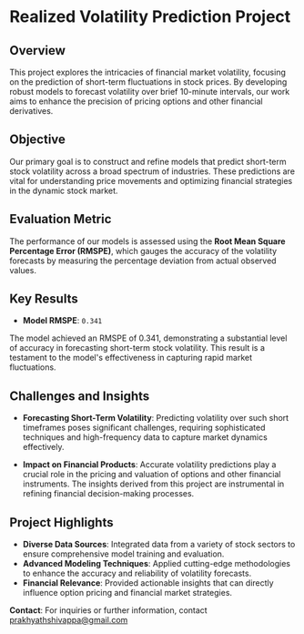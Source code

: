 # Realized Volatility Prediction Project

## Overview

This project explores the intricacies of financial market volatility, focusing on the prediction of short-term fluctuations in stock prices. By developing robust models to forecast volatility over brief 10-minute intervals, our work aims to enhance the precision of pricing options and other financial derivatives.

## Objective

Our primary goal is to construct and refine models that predict short-term stock volatility across a broad spectrum of industries. These predictions are vital for understanding price movements and optimizing financial strategies in the dynamic stock market.

## Evaluation Metric

The performance of our models is assessed using the **Root Mean Square Percentage Error (RMSPE)**, which gauges the accuracy of the volatility forecasts by measuring the percentage deviation from actual observed values.

## Key Results

- **Model RMSPE**: `0.341`

The model achieved an RMSPE of 0.341, demonstrating a substantial level of accuracy in forecasting short-term stock volatility. This result is a testament to the model's effectiveness in capturing rapid market fluctuations.

## Challenges and Insights

- **Forecasting Short-Term Volatility**: Predicting volatility over such short timeframes poses significant challenges, requiring sophisticated techniques and high-frequency data to capture market dynamics effectively.

- **Impact on Financial Products**: Accurate volatility predictions play a crucial role in the pricing and valuation of options and other financial instruments. The insights derived from this project are instrumental in refining financial decision-making processes.

## Project Highlights

- **Diverse Data Sources**: Integrated data from a variety of stock sectors to ensure comprehensive model training and evaluation.
- **Advanced Modeling Techniques**: Applied cutting-edge methodologies to enhance the accuracy and reliability of volatility forecasts.
- **Financial Relevance**: Provided actionable insights that can directly influence option pricing and financial market strategies.


**Contact**: For inquiries or further information, contact [prakhyathshivappa@gmail.com](mailto:prakhyathshivappa@gmail.com)

